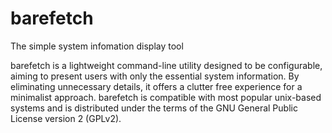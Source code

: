 # barefetch

The simple system infomation display tool

barefetch is a lightweight command-line utility designed to be configurable, aiming to present users with only the essential system information. By eliminating unnecessary details, it offers a clutter free experience for a minimalist approach. barefetch is compatible with most popular unix-based systems and is distributed under the terms of the GNU General Public License version 2 (GPLv2).
